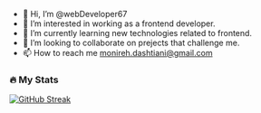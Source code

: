 - 👋 Hi, I’m @webDeveloper67
- 👀 I’m interested in working as a frontend developer.
- 🌱 I’m currently learning new technologies related to frontend.
- 💞️ I’m looking to collaborate on prejects that challenge me.
- 📫 How to reach me monireh.dashtiani@gmail.com

<!---
webDeveloper67/webDeveloper67 is a ✨ special ✨ repository because its `README.md` (this file) appears on your GitHub profile.
You can click the Preview link to take a look at your changes.
--->

### :fire: My Stats
[![GitHub Streak](https://streak-stats.demolab.com/?user=webDeveloper67)](https://git.io/streak-stats)

